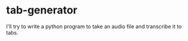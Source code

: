 # tab-generator
I'll try to write a python program to take an audio file and transcribe it to tabs.
